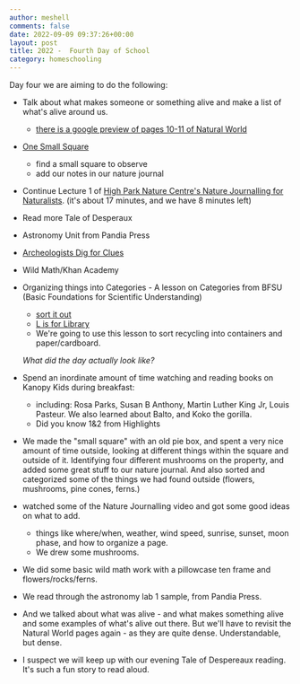 ```yaml
---
author: meshell
comments: false
date: 2022-09-09 09:37:26+00:00
layout: post
title: 2022 -  Fourth Day of School
category: homeschooling
---
```


Day four we are aiming to do the following:

- Talk about what makes someone or something alive and make a list of what's alive around us.
  - [there is a google preview of pages 10-11 of Natural World](https://www.google.ca/books/edition/Curiositree_Natural_World/-ZgDEAAAQBAJ?hl=en&gbpv=1&printsec=frontcover)
- [One Small Square](https://www.youtube.com/watch?v=vLaGGwtmrhQ)
  - find a small square to observe
  - add our notes in our nature journal
- Continue Lecture 1 of [High Park Nature Centre's Nature Journalling for Naturalists](https://highparknaturecentre.com/index.php/nature-journaling-for-naturalists). (it's about 17 minutes, and we have 8 minutes left)
- Read more Tale of Desperaux
- Astronomy Unit from Pandia Press
- [Archeologists Dig for Clues](https://www.youtube.com/watch?v=xzqSpmo5ye0)
- Wild Math/Khan Academy
- Organizing things into Categories - A lesson on Categories from BFSU (Basic Foundations for Scientific Understanding)
  - [sort it out](https://www.youtube.com/watch?v=71npaGppnfg)
  - [L is for Library](https://www.youtube.com/watch?v=PLfuMV44Zas)
  - We're going to use this lesson to sort recycling into containers and paper/cardboard.

  *What did the day actually look like?*
- Spend an inordinate amount of time watching and reading books on Kanopy Kids during breakfast:
  - including: Rosa Parks, Susan B Anthony, Martin Luther King Jr, Louis Pasteur. We also learned about Balto, and Koko the gorilla.
  - Did you know 1&2 from Highlights
- We made the "small square" with an old pie box, and spent a very nice amount of time outside, looking at different things within the square and outside of it. Identifying four different mushrooms on the property, and added some great stuff to our nature journal. And also sorted and categorized some of the things we had found outside (flowers, mushrooms, pine cones, ferns.)
- watched some of the Nature Journalling video and got some good ideas on what to add.
  - things like where/when, weather, wind speed, sunrise, sunset, moon phase, and how to organize a page.
  - We drew some mushrooms. 
- We did some basic wild math work with a pillowcase ten frame and flowers/rocks/ferns.
- We read through the astronomy lab 1 sample, from Pandia Press.
- And we talked about what was alive - and what makes something alive and some examples of what's alive out there. But we'll have to revisit the Natural World pages again - as they are quite dense. Understandable, but dense.
- I suspect we will keep up with our evening Tale of Despereaux reading. It's such a fun story to read aloud.
